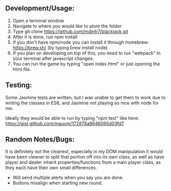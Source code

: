 ## Development/Usage:

1. Open a terminal window
2. Navigate to where you would like to store the folder
3. Type git clone https://github.com/mdinh7/blackjack.git
4. After it is done, run npm install
5. If you don't have npm/node you can install it through homebrew: https://brew.sh/ (by typing brew install node)
6. If you plan on developing on top of this, you need to run "webpack" in your terminal after javascript changes.
7. You can run the game by typing "open index.html" or just opening the html file.

## Testing:

Some Jasmine tests are written, but I was unable to get them to work due to writing the classes in ES6, and Jasmine not playing so nice with node for me.

Ideally they would be able to run by typing "npm test" like here: https://gist.github.com/mauvm/172878a9646095d03fd7


## Random Notes/Bugs:

It is definitely not the cleanest, especially in my DOM manipulation it would have been cleaner to split that portion off into its own class, as well as have player and dealer inherit properties/functions from a main player class, as they each have their own small differences.

- Will send multiple alerts when you say you are done.
- Buttons misalign when starting new round.


